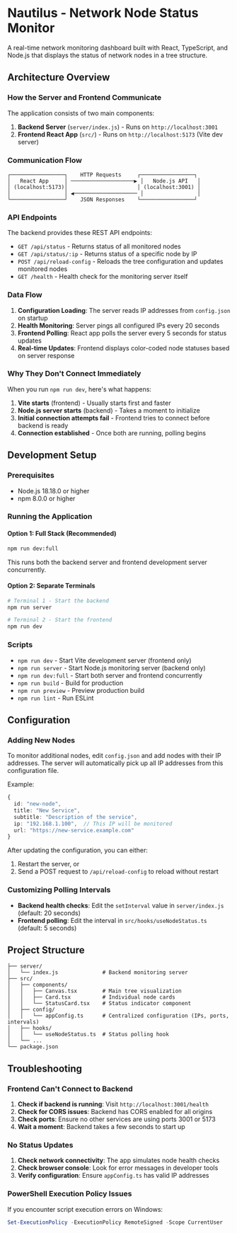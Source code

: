 # Nautilus - Network Node Status Monitor

A real-time network monitoring dashboard built with React, TypeScript, and Node.js that displays the status of network nodes in a tree structure.

## Architecture Overview

### How the Server and Frontend Communicate

The application consists of two main components:

1. **Backend Server** (`server/index.js`) - Runs on `http://localhost:3001`
2. **Frontend React App** (`src/`) - Runs on `http://localhost:5173` (Vite dev server)

### Communication Flow

```
┌─────────────────┐    HTTP Requests     ┌─────────────────┐
│   React App     │ ────────────────────▶ │   Node.js API   │
│ (localhost:5173)│                      │ (localhost:3001) │
│                 │ ◀──────────────────── │                 │
└─────────────────┘    JSON Responses    └─────────────────┘
```

### API Endpoints

The backend provides these REST API endpoints:

- `GET /api/status` - Returns status of all monitored nodes
- `GET /api/status/:ip` - Returns status of a specific node by IP
- `POST /api/reload-config` - Reloads the tree configuration and updates monitored nodes
- `GET /health` - Health check for the monitoring server itself

### Data Flow

1. **Configuration Loading**: The server reads IP addresses from `config.json` on startup
2. **Health Monitoring**: Server pings all configured IPs every 20 seconds
3. **Frontend Polling**: React app polls the server every 5 seconds for status updates
4. **Real-time Updates**: Frontend displays color-coded node statuses based on server response

### Why They Don't Connect Immediately

When you run `npm run dev`, here's what happens:

1. **Vite starts** (frontend) - Usually starts first and faster
2. **Node.js server starts** (backend) - Takes a moment to initialize
3. **Initial connection attempts fail** - Frontend tries to connect before backend is ready
4. **Connection established** - Once both are running, polling begins

## Development Setup

### Prerequisites
- Node.js 18.18.0 or higher
- npm 8.0.0 or higher

### Running the Application

#### Option 1: Full Stack (Recommended)
```bash
npm run dev:full
```
This runs both the backend server and frontend development server concurrently.

#### Option 2: Separate Terminals
```bash
# Terminal 1 - Start the backend
npm run server

# Terminal 2 - Start the frontend
npm run dev
```

### Scripts

- `npm run dev` - Start Vite development server (frontend only)
- `npm run server` - Start Node.js monitoring server (backend only)
- `npm run dev:full` - Start both server and frontend concurrently
- `npm run build` - Build for production
- `npm run preview` - Preview production build
- `npm run lint` - Run ESLint

## Configuration

### Adding New Nodes

To monitor additional nodes, edit `config.json` and add nodes with their IP addresses. The server will automatically pick up all IP addresses from this configuration file.

Example:
```typescript
{
  id: "new-node",
  title: "New Service",
  subtitle: "Description of the service",
  ip: "192.168.1.100",  // This IP will be monitored
  url: "https://new-service.example.com"
}
```

After updating the configuration, you can either:
1. Restart the server, or
2. Send a POST request to `/api/reload-config` to reload without restart

### Customizing Polling Intervals

- **Backend health checks**: Edit the `setInterval` value in `server/index.js` (default: 20 seconds)
- **Frontend polling**: Edit the interval in `src/hooks/useNodeStatus.ts` (default: 5 seconds)

## Project Structure

```
├── server/
│   └── index.js              # Backend monitoring server
├── src/
│   ├── components/
│   │   ├── Canvas.tsx        # Main tree visualization
│   │   ├── Card.tsx          # Individual node cards
│   │   └── StatusCard.tsx    # Status indicator component
│   ├── config/
│   │   └── appConfig.ts      # Centralized configuration (IPs, ports, intervals)
│   ├── hooks/
│   │   └── useNodeStatus.ts  # Status polling hook
│   └── ...
└── package.json
```

## Troubleshooting

### Frontend Can't Connect to Backend

1. **Check if backend is running**: Visit `http://localhost:3001/health`
2. **Check for CORS issues**: Backend has CORS enabled for all origins
3. **Check ports**: Ensure no other services are using ports 3001 or 5173
4. **Wait a moment**: Backend takes a few seconds to start up

### No Status Updates

1. **Check network connectivity**: The app simulates node health checks
2. **Check browser console**: Look for error messages in developer tools
3. **Verify configuration**: Ensure `appConfig.ts` has valid IP addresses

### PowerShell Execution Policy Issues

If you encounter script execution errors on Windows:
```powershell
Set-ExecutionPolicy -ExecutionPolicy RemoteSigned -Scope CurrentUser
```
